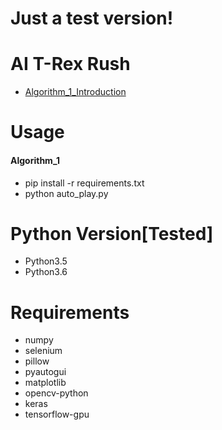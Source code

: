 # Just a test version!

# AI T-Rex Rush
- [Algorithm_1_Introduction](https://mp.weixin.qq.com/s/---yW1v6seT0pcizllTXxw)

# Usage
#### Algorithm_1
- pip install -r requirements.txt
- python auto_play.py

# Python Version[Tested]
- Python3.5
- Python3.6

# Requirements
- numpy
- selenium
- pillow
- pyautogui
- matplotlib
- opencv-python
- keras
- tensorflow-gpu
